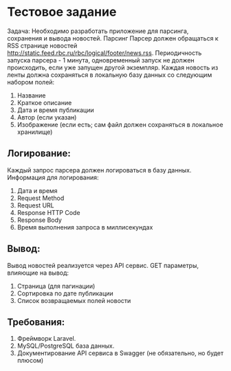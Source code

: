 # Тестовое задание

Задача:
Необходимо разработать приложение для парсинга, сохранения и вывода новостей.
Парсинг
Парсер должен обращаться к RSS странице новостей
http://static.feed.rbc.ru/rbc/logical/footer/news.rss. Периодичность запуска парсера - 1 минута,
одновременный запуск не должен происходить, если уже запущен другой экземпляр. Каждая
новость из ленты должна сохраняться в локальную базу данных со следующим набором полей:
1. Название
2. Краткое описание
3. Дата и время публикации
4. Автор (если указан)
5. Изображение (если есть; сам файл должен сохраняться в локальное хранилище)

## Логирование:
   Каждый запрос парсера должен логироваться в базу данных. Информация для логирования:
1. Дата и время
2. Request Method
3. Request URL
4. Response HTTP Code
5. Response Body
6. Время выполнения запроса в миллисекундах
##   Вывод:
   Вывод новостей реализуется через API сервис. GET параметры, влияющие на вывод:
1. Страница (для пагинации)
2. Сортировка по дате публикации
3. Список возвращаемых полей новости
##   Требования:
1. Фреймворк Laravel.
2. MySQL/PostgreSQL база данных.
3. Документирование API сервиса в Swagger (не обязательно, но будет плюсом)
